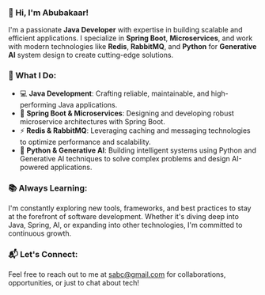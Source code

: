 ### 👋 Hi, I'm Abubakaar!

I'm a passionate **Java Developer** with expertise in building scalable and efficient applications. I specialize in **Spring Boot**, **Microservices**, and work with modern technologies like **Redis**, **RabbitMQ**, and **Python** for **Generative AI** system design to create cutting-edge solutions.

### 🚀 What I Do:
- 💻 **Java Development**: Crafting reliable, maintainable, and high-performing Java applications.
- 🔧 **Spring Boot & Microservices**: Designing and developing robust microservice architectures with Spring Boot.
- ⚡ **Redis & RabbitMQ**: Leveraging caching and messaging technologies to optimize performance and scalability.
- 🤖 **Python & Generative AI**: Building intelligent systems using Python and Generative AI techniques to solve complex problems and design AI-powered applications.

### 📚 Always Learning:
I'm constantly exploring new tools, frameworks, and best practices to stay at the forefront of software development. Whether it's diving deep into Java, Spring, AI, or expanding into other technologies, I'm committed to continuous growth.

### 📬 Let's Connect:
Feel free to reach out to me at [sabc@gmail.com](mailto:sidi364@gmail.com) for collaborations, opportunities, or just to chat about tech!

<!---
abubakaar/abubakaar is a ✨ special ✨ repository because its `README.md` (this file) appears on your GitHub profile.
You can click the Preview link to take a look at your changes.
--->
